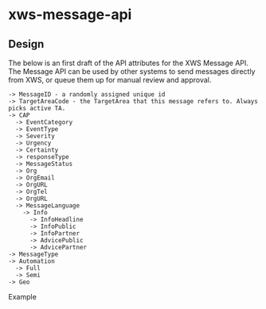 # xws-message-api

## Design

The below is an first draft of the API attributes for the XWS Message API. The Message API can be used by other systems to send messages directly from XWS, or queue them up for manual review and approval.

~~~~
-> MessageID - a randomly assigned unique id
-> TargetAreaCode - the TargetArea that this message refers to. Always picks active TA.
-> CAP
  -> EventCategory
  -> EventType
  -> Severity
  -> Urgency
  -> Certainty
  -> responseType
  -> MessageStatus
  -> Org
  -> OrgEmail
  -> OrgURL
  -> OrgTel
  -> OrgURL
  -> MessageLanguage
    -> Info
      -> InfoHeadline
      -> InfoPublic
      -> InfoPartner
      -> AdvicePublic
      -> AdvicePartner
-> MessageType
-> Automation
  -> Full
  -> Semi
-> Geo
~~~~

Example

~~~~


~~~~
